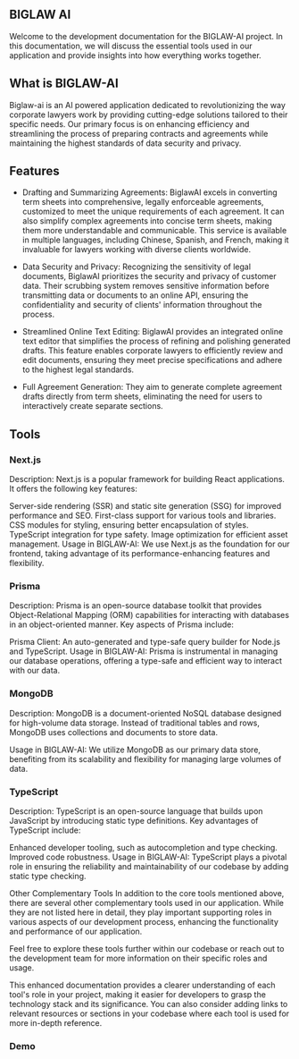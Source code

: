 ## BIGLAW AI

Welcome to the development documentation for the BIGLAW-AI project. In this documentation, we will discuss the essential tools used in our application and provide insights into how everything works together.

## What is BIGLAW-AI
Biglaw-ai is an AI powered application dedicated to revolutionizing the way corporate lawyers work by providing cutting-edge solutions tailored to their specific needs. Our primary focus is on enhancing efficiency and streamlining the process of preparing contracts and agreements while maintaining the highest standards of data security and privacy.

## Features
- Drafting and Summarizing Agreements: BiglawAI excels in converting term sheets into comprehensive, legally enforceable agreements, customized to meet the unique requirements of each agreement. It can also simplify complex agreements into concise term sheets, making them more understandable and communicable. This service is available in multiple languages, including Chinese, Spanish, and French, making it invaluable for lawyers working with diverse clients worldwide.
  
- Data Security and Privacy: Recognizing the sensitivity of legal documents, BiglawAI prioritizes the security and privacy of customer data. Their scrubbing system removes sensitive information before transmitting data or documents to an online API, ensuring the confidentiality and security of clients' information throughout the process.

- Streamlined Online Text Editing: BiglawAI provides an integrated online text editor that simplifies the process of refining and polishing generated drafts. This feature enables corporate lawyers to efficiently review and edit documents, ensuring they meet precise specifications and adhere to the highest legal standards.

- Full Agreement Generation: They aim to generate complete agreement drafts directly from term sheets, eliminating the need for users to interactively create separate sections.


## Tools
### Next.js
Description: Next.js is a popular framework for building React applications. It offers the following key features:

Server-side rendering (SSR) and static site generation (SSG) for improved performance and SEO.
First-class support for various tools and libraries.
CSS modules for styling, ensuring better encapsulation of styles.
TypeScript integration for type safety.
Image optimization for efficient asset management.
Usage in BIGLAW-AI: We use Next.js as the foundation for our frontend, taking advantage of its performance-enhancing features and flexibility.

### Prisma
Description: Prisma is an open-source database toolkit that provides Object-Relational Mapping (ORM) capabilities for interacting with databases in an object-oriented manner. Key aspects of Prisma include:

Prisma Client: An auto-generated and type-safe query builder for Node.js and TypeScript.
Usage in BIGLAW-AI: Prisma is instrumental in managing our database operations, offering a type-safe and efficient way to interact with our data.

### MongoDB
Description: MongoDB is a document-oriented NoSQL database designed for high-volume data storage. Instead of traditional tables and rows, MongoDB uses collections and documents to store data.

Usage in BIGLAW-AI: We utilize MongoDB as our primary data store, benefiting from its scalability and flexibility for managing large volumes of data.

### TypeScript
Description: TypeScript is an open-source language that builds upon JavaScript by introducing static type definitions. Key advantages of TypeScript include:

Enhanced developer tooling, such as autocompletion and type checking.
Improved code robustness.
Usage in BIGLAW-AI: TypeScript plays a pivotal role in ensuring the reliability and maintainability of our codebase by adding static type checking.

Other Complementary Tools
In addition to the core tools mentioned above, there are several other complementary tools used in our application. While they are not listed here in detail, they play important supporting roles in various aspects of our development process, enhancing the functionality and performance of our application.

Feel free to explore these tools further within our codebase or reach out to the development team for more information on their specific roles and usage.

This enhanced documentation provides a clearer understanding of each tool's role in your project, making it easier for developers to grasp the technology stack and its significance. You can also consider adding links to relevant resources or sections in your codebase where each tool is used for more in-depth reference.


### Demo


